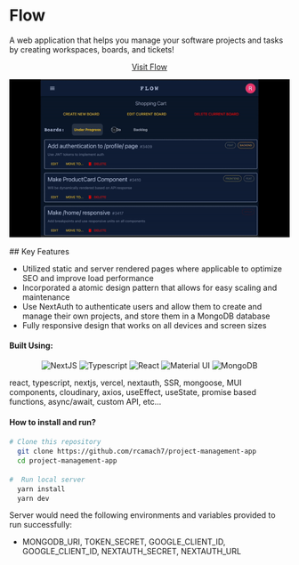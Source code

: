 # Flow

A web application that helps you manage your software projects and tasks by creating workspaces, boards, and tickets!

<div align="center">

[Visit Flow](https://github.com/rcamach7/project-management-app)

</div>

<div align="center">

![project_demo](flow_demo.gif)

</div>
## Key Features

- Utilized static and server rendered pages where applicable to optimize SEO and improve load performance
- Incorporated a atomic design pattern that allows for easy scaling and maintenance
- Use NextAuth to authenticate users and allow them to create and manage their own projects, and store them in a MongoDB database
- Fully responsive design that works on all devices and screen sizes

#### Built Using:

<p align="center">
  <img src="https://res.cloudinary.com/de2ymful4/image/upload/v1660605410/main-portfolio/tech-skills/nextjs_mf7wiy.png" width="40" height="40" alt="NextJS" />
  <img src="https://res.cloudinary.com/de2ymful4/image/upload/v1652491477/main-portfolio/tech-skills/typescript_v3ztli.png" width="40" height="40" alt="Typescript" />
  <img src="https://res.cloudinary.com/de2ymful4/image/upload/v1648514838/main-portfolio/animated-logos/react-anim_jqtsxo.gif" width="40" height="40" alt="React" />
  <img src="https://res.cloudinary.com/de2ymful4/image/upload/v1655232059/main-portfolio/tech-skills/mui_p9jh58.png" width="40" height="40" alt="Material UI" />
  <img src="https://res.cloudinary.com/de2ymful4/image/upload/v1646101239/main-portfolio/tech-skills/mongodb_r1xhyn.png" width="40" height="40" alt="MongoDB" />
</p>

react, typescript, nextjs, vercel, nextauth, SSR, mongoose, MUI components, cloudinary, axios, useEffect, useState, promise based functions, async/await, custom API, etc...

#### How to install and run?

```bash
# Clone this repository
  git clone https://github.com/rcamach7/project-management-app
  cd project-management-app

#  Run local server
  yarn install
  yarn dev
```

Server would need the following environments and variables provided to run successfully:

- MONGODB_URI, TOKEN_SECRET, GOOGLE_CLIENT_ID, GOOGLE_CLIENT_ID, NEXTAUTH_SECRET, NEXTAUTH_URL
